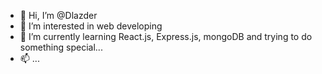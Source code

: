 - 👋 Hi, I’m @Dlazder
- 👀 I’m interested in web developing
- 🌱 I’m currently learning React.js, Express.js, mongoDB and trying to do something special...
- 📫 ...
